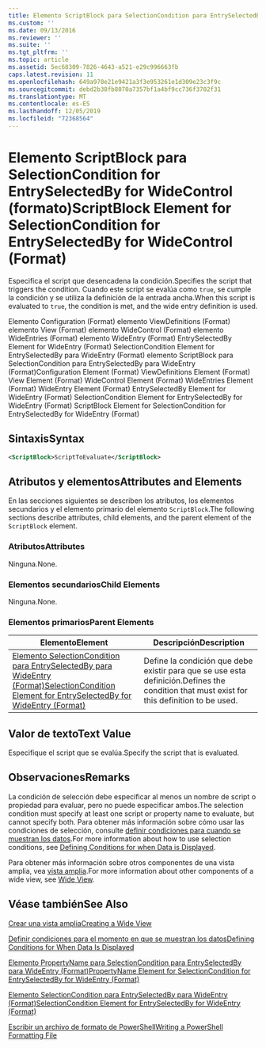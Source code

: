 ```yaml
---
title: Elemento ScriptBlock para SelectionCondition para EntrySelectedBy para WideControl (Format) | Microsoft Docs
ms.custom: ''
ms.date: 09/13/2016
ms.reviewer: ''
ms.suite: ''
ms.tgt_pltfrm: ''
ms.topic: article
ms.assetid: 5ec68309-7826-4643-a521-e29c996663fb
caps.latest.revision: 11
ms.openlocfilehash: 649a978e21e9421a3f3e953261e1d309e23c3f9c
ms.sourcegitcommit: debd2b38fb8070a7357bf1a4bf9cc736f3702f31
ms.translationtype: MT
ms.contentlocale: es-ES
ms.lasthandoff: 12/05/2019
ms.locfileid: "72368564"
---
```

# <a name="scriptblock-element-for-selectioncondition-for-entryselectedby-for-widecontrol-format"></a><span data-ttu-id="03fb7-102">Elemento ScriptBlock para SelectionCondition for EntrySelectedBy for WideControl (formato)</span><span class="sxs-lookup"><span data-stu-id="03fb7-102">ScriptBlock Element for SelectionCondition for EntrySelectedBy for WideControl (Format)</span></span>

<span data-ttu-id="03fb7-103">Especifica el script que desencadena la condición.</span><span class="sxs-lookup"><span data-stu-id="03fb7-103">Specifies the script that triggers the condition.</span></span> <span data-ttu-id="03fb7-104">Cuando este script se evalúa como `true`, se cumple la condición y se utiliza la definición de la entrada ancha.</span><span class="sxs-lookup"><span data-stu-id="03fb7-104">When this script is evaluated to `true`, the condition is met, and the wide entry definition is used.</span></span>

<span data-ttu-id="03fb7-105">Elemento Configuration (Format) elemento ViewDefinitions (Format) elemento View (Format) elemento WideControl (Format) elemento WideEntries (Format) elemento WideEntry (Format) EntrySelectedBy Element for WideEntry (Format) SelectionCondition Element for EntrySelectedBy para WideEntry (Format) elemento ScriptBlock para SelectionCondition para EntrySelectedBy para WideEntry (Format)</span><span class="sxs-lookup"><span data-stu-id="03fb7-105">Configuration Element (Format) ViewDefinitions Element (Format) View Element (Format) WideControl Element (Format) WideEntries Element (Format) WideEntry Element (Format) EntrySelectedBy Element for WideEntry (Format) SelectionCondition Element for EntrySelectedBy for WideEntry (Format) ScriptBlock Element for SelectionCondition for EntrySelectedBy for WideEntry (Format)</span></span>

## <a name="syntax"></a><span data-ttu-id="03fb7-106">Sintaxis</span><span class="sxs-lookup"><span data-stu-id="03fb7-106">Syntax</span></span>

```xml
<ScriptBlock>ScriptToEvaluate</ScriptBlock>
```

## <a name="attributes-and-elements"></a><span data-ttu-id="03fb7-107">Atributos y elementos</span><span class="sxs-lookup"><span data-stu-id="03fb7-107">Attributes and Elements</span></span>

<span data-ttu-id="03fb7-108">En las secciones siguientes se describen los atributos, los elementos secundarios y el elemento primario del elemento `ScriptBlock`.</span><span class="sxs-lookup"><span data-stu-id="03fb7-108">The following sections describe attributes, child elements, and the parent element of the `ScriptBlock` element.</span></span>

### <a name="attributes"></a><span data-ttu-id="03fb7-109">Atributos</span><span class="sxs-lookup"><span data-stu-id="03fb7-109">Attributes</span></span>

<span data-ttu-id="03fb7-110">Ninguna.</span><span class="sxs-lookup"><span data-stu-id="03fb7-110">None.</span></span>

### <a name="child-elements"></a><span data-ttu-id="03fb7-111">Elementos secundarios</span><span class="sxs-lookup"><span data-stu-id="03fb7-111">Child Elements</span></span>

<span data-ttu-id="03fb7-112">Ninguna.</span><span class="sxs-lookup"><span data-stu-id="03fb7-112">None.</span></span>

### <a name="parent-elements"></a><span data-ttu-id="03fb7-113">Elementos primarios</span><span class="sxs-lookup"><span data-stu-id="03fb7-113">Parent Elements</span></span>

|<span data-ttu-id="03fb7-114">Elemento</span><span class="sxs-lookup"><span data-stu-id="03fb7-114">Element</span></span>|<span data-ttu-id="03fb7-115">Descripción</span><span class="sxs-lookup"><span data-stu-id="03fb7-115">Description</span></span>|
|-------------|-----------------|
|[<span data-ttu-id="03fb7-116">Elemento SelectionCondition para EntrySelectedBy para WideEntry (Format)</span><span class="sxs-lookup"><span data-stu-id="03fb7-116">SelectionCondition Element for EntrySelectedBy for WideEntry (Format)</span></span>](./selectioncondition-element-for-entryselectedby-for-widecontrol-format.md)|<span data-ttu-id="03fb7-117">Define la condición que debe existir para que se use esta definición.</span><span class="sxs-lookup"><span data-stu-id="03fb7-117">Defines the condition that must exist for this definition to be used.</span></span>|

## <a name="text-value"></a><span data-ttu-id="03fb7-118">Valor de texto</span><span class="sxs-lookup"><span data-stu-id="03fb7-118">Text Value</span></span>

<span data-ttu-id="03fb7-119">Especifique el script que se evalúa.</span><span class="sxs-lookup"><span data-stu-id="03fb7-119">Specify the script that is evaluated.</span></span>

## <a name="remarks"></a><span data-ttu-id="03fb7-120">Observaciones</span><span class="sxs-lookup"><span data-stu-id="03fb7-120">Remarks</span></span>

<span data-ttu-id="03fb7-121">La condición de selección debe especificar al menos un nombre de script o propiedad para evaluar, pero no puede especificar ambos.</span><span class="sxs-lookup"><span data-stu-id="03fb7-121">The selection condition must specify at least one script or property name to evaluate, but cannot specify both.</span></span> <span data-ttu-id="03fb7-122">Para obtener más información sobre cómo usar las condiciones de selección, consulte [definir condiciones para cuando se muestran los datos](./defining-conditions-for-displaying-data.md).</span><span class="sxs-lookup"><span data-stu-id="03fb7-122">For more information about how to use selection conditions, see [Defining Conditions for when Data is Displayed](./defining-conditions-for-displaying-data.md).</span></span>

<span data-ttu-id="03fb7-123">Para obtener más información sobre otros componentes de una vista amplia, vea [vista amplia](./creating-a-wide-view.md).</span><span class="sxs-lookup"><span data-stu-id="03fb7-123">For more information about other components of a wide view, see [Wide View](./creating-a-wide-view.md).</span></span>

## <a name="see-also"></a><span data-ttu-id="03fb7-124">Véase también</span><span class="sxs-lookup"><span data-stu-id="03fb7-124">See Also</span></span>

[<span data-ttu-id="03fb7-125">Crear una vista amplia</span><span class="sxs-lookup"><span data-stu-id="03fb7-125">Creating a Wide View</span></span>](./creating-a-wide-view.md)

[<span data-ttu-id="03fb7-126">Definir condiciones para el momento en que se muestran los datos</span><span class="sxs-lookup"><span data-stu-id="03fb7-126">Defining Conditions for When Data Is Displayed</span></span>](./defining-conditions-for-displaying-data.md)

[<span data-ttu-id="03fb7-127">Elemento PropertyName para SelectionCondition para EntrySelectedBy para WideEntry (Format)</span><span class="sxs-lookup"><span data-stu-id="03fb7-127">PropertyName Element for SelectionCondition for EntrySelectedBy for WideEntry (Format)</span></span>](./propertyname-element-for-selectioncondition-for-entryselectedby-for-wideentry-format.md)

[<span data-ttu-id="03fb7-128">Elemento SelectionCondition para EntrySelectedBy para WideEntry (Format)</span><span class="sxs-lookup"><span data-stu-id="03fb7-128">SelectionCondition Element for EntrySelectedBy for WideEntry (Format)</span></span>](./selectioncondition-element-for-entryselectedby-for-widecontrol-format.md)

[<span data-ttu-id="03fb7-129">Escribir un archivo de formato de PowerShell</span><span class="sxs-lookup"><span data-stu-id="03fb7-129">Writing a PowerShell Formatting File</span></span>](./writing-a-powershell-formatting-file.md)
